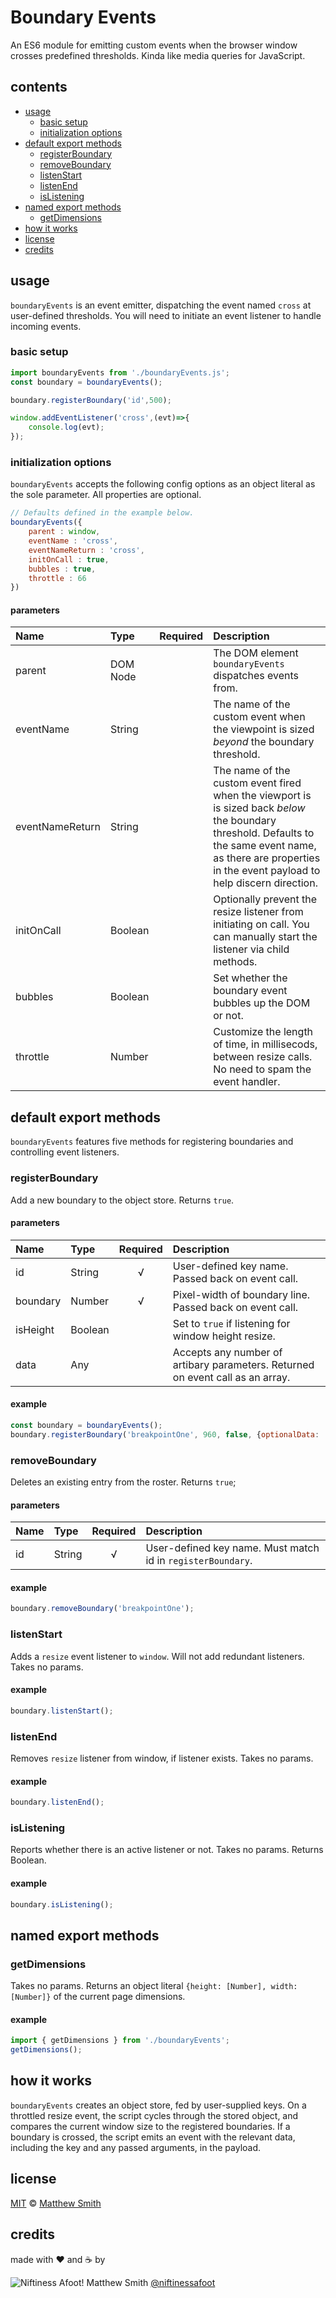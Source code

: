 # Boundary Events
An ES6 module for emitting custom events when the browser window crosses predefined thresholds. Kinda like media queries for JavaScript.

## contents

<!-- MarkdownTOC -->

- [usage](#usage)
    - [basic setup](#basic-setup)
    - [initialization options](#initialization-options)
- [default export methods](#default-export-methods)
    - [registerBoundary](#registerboundary)
    - [removeBoundary](#removeboundary)
    - [listenStart](#listenstart)
    - [listenEnd](#listenend)
    - [isListening](#islistening)
- [named export methods](#named-export-methods)
    - [getDimensions](#getdimensions)
- [how it works](#how-it-works)
- [license](#license)
- [credits](#credits)

<!-- /MarkdownTOC -->


## usage
`boundaryEvents` is an event emitter, dispatching the event named `cross` at user-defined thresholds. You will need to initiate an event listener to handle incoming events.

### basic setup
```js
import boundaryEvents from './boundaryEvents.js';
const boundary = boundaryEvents();

boundary.registerBoundary('id',500);

window.addEventListener('cross',(evt)=>{
    console.log(evt);
});
```

### initialization options
`boundaryEvents` accepts the following config options as an object literal as the sole parameter. All properties are optional.

```js
// Defaults defined in the example below.
boundaryEvents({
    parent : window,
    eventName : 'cross',
    eventNameReturn : 'cross',
    initOnCall : true,
    bubbles : true,
    throttle : 66
})
```

#### parameters
Name | Type | Required | Description
:--- | :--- | :---: | :---
parent | DOM Node || The DOM element `boundaryEvents` dispatches events from.
eventName | String || The name of the custom event when the viewpoint is sized _beyond_ the boundary threshold.
eventNameReturn | String || The name of the custom event fired when the viewport is is sized back _below_ the boundary threshold. Defaults to the same event name, as there are properties in the event payload to help discern direction.
initOnCall | Boolean || Optionally prevent the resize listener from initiating on call. You can manually start the listener via child methods.
bubbles | Boolean || Set whether the boundary event bubbles up the DOM or not.
throttle | Number || Customize the length of time, in millisecods, between resize calls. No need to spam the event handler.

## default export methods
`boundaryEvents` features five methods for registering boundaries and controlling event listeners.

### registerBoundary
Add a new boundary to the object store. Returns `true`.

#### parameters
Name | Type | Required | Description
:--- | :--- | :---: | :---
id | String | √ | User-defined key name. Passed back on event call.
boundary | Number | √ | Pixel-width of boundary line. Passed back on event call.
isHeight | Boolean || Set to `true` if listening for window height resize.
data | Any || Accepts any number of artibary parameters. Returned on event call as an array.

#### example
```js
const boundary = boundaryEvents();
boundary.registerBoundary('breakpointOne', 960, false, {optionalData: 'abc'})
```

### removeBoundary
Deletes an existing entry from the roster. Returns `true`;

#### parameters
Name | Type | Required | Description
:--- | :--- | :---: | :---
id | String | √ | User-defined key name. Must match id in `registerBoundary`.

#### example
```js
boundary.removeBoundary('breakpointOne');
```

### listenStart
Adds a `resize` event listener to `window`. Will not add redundant listeners. Takes no params.

#### example
```js
boundary.listenStart();
```

### listenEnd
Removes `resize` listener from window, if listener exists. Takes no params.

#### example
```js
boundary.listenEnd();
```

### isListening
Reports whether there is an active listener or not.  Takes no params. Returns Boolean.

#### example
```js
boundary.isListening();
```

## named export methods

### getDimensions
 Takes no params. Returns an object literal `{height: [Number], width: [Number]}` of the current page dimensions.

#### example
```js
import { getDimensions } from './boundaryEvents';
getDimensions();
```

## how it works
`boundaryEvents` creates an object store, fed by user-supplied keys. On a throttled resize event, the script cycles through the stored object, and compares the current window size to the registered boundaries. If a boundary is crossed, the script emits an event with the relevant data, including the key and any passed arguments, in the payload.

## license
[MIT](license) © [Matthew Smith](http://www.niftinessafoot.com)

## credits
made with ❤️ and ☕️ by

![Niftiness Afoot!](https://gist.githubusercontent.com/niftinessafoot/2dba588395cb557293d5f09aebcd2ab0/raw/770293c76bead4f0986ff959f3ea8880017d92c0/bot.svg?sanitize=true)  Matthew Smith [@niftinessafoot](https://github.com/niftinessafoot)